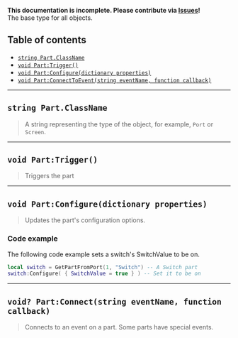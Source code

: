 **This documentation is incomplete. Please contribute via [Issues](../issues)!** \
The base type for all objects.

## Table of contents

* [`string Part.ClassName`](#string-partclassname)
* [`void Part:Trigger()`](#void-parttrigger)
* [`void Part:Configure(dictionary properties)`](#void-partconfiguredictionary-properties)
* [`void Part:ConnectToEvent(string eventName, function callback)`](#void-partconnecttoeventstring-eventname-function-callback)

___

## `string Part.ClassName`

> A string representing the type of the object, for example, `Port` or `Screen`.

___

## `void Part:Trigger()`

> Triggers the part

___

## `void Part:Configure(dictionary properties)`

> Updates the part's configuration options.

### Code example

The following code example sets a switch's SwitchValue to be on.

```lua
local switch = GetPartFromPort(1, "Switch") -- A Switch part
switch:Configure( { SwitchValue = true } ) -- Set it to be on
```

___

## `void? Part:Connect(string eventName, function callback)`

> Connects to an event on a part. Some parts have special events.
